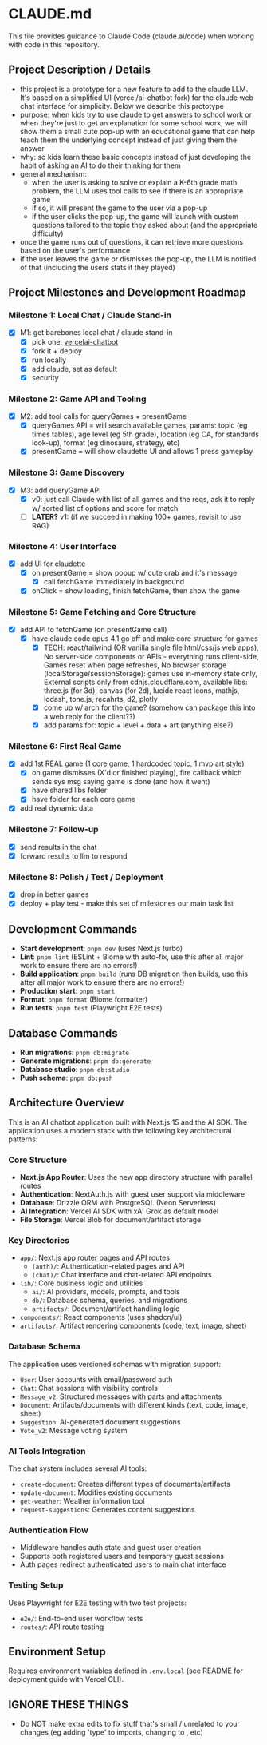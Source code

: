 # CLAUDE.md

This file provides guidance to Claude Code (claude.ai/code) when working with code in this repository.

## Project Description / Details
- this project is a prototype for a new feature to add to the claude LLM. It's based on a simplified UI (vercel/ai-chatbot fork) for the claude web chat interface for simplicity. Below we describe this prototype
- purpose: when kids try to use claude to get answers to school work or when they're just to get an explanation for some school work, we will show them a small cute pop-up with an educational game that can help teach them the underlying concept instead of just giving them the answer
- why: so kids learn these basic concepts instead of just developing the habit of asking an AI to do their thinking for them
- general mechanism:
  - when the user is asking to solve or explain a K-6th grade math problem, the LLM uses tool calls to see if there is an appropriate game
  - if so, it will present the game to the user via a pop-up
  - if the user clicks the pop-up, the game will launch with custom questions tailored to the topic they asked about (and the appropriate difficulty)
 - once the game runs out of questions, it can retrieve more questions based on the user's performance
 - if the user leaves the game or dismisses the pop-up, the LLM is notified of that (including the users stats if they played)

## Project Milestones and Development Roadmap

### Milestone 1: Local Chat / Claude Stand-in
- [x] M1: get barebones local chat / claude stand-in
    - [x] pick one: [vercel](https://github.com/vercel)[ai-chatbot](https://github.com/vercel/ai-chatbot)
    - [x] fork it + deploy
    - [x] run locally
    - [x] add claude, set as default
    - [x] security

### Milestone 2: Game API and Tooling
- [x] M2: add tool calls for queryGames + presentGame
    - [x] queryGames API = will search available games, params: topic (eg times tables), age level (eg 5th grade), location (eg CA, for standards look-up), format (eg dinosaurs, strategy, etc)
    - [x] presentGame = will show claudette UI and allows 1 press gameplay

### Milestone 3: Game Discovery
- [x] M3: add queryGame API
    - [x] v0: just call Claude with list of all games and the reqs, ask it to reply w/ sorted list of options and score for match
    - [ ] **LATER?** v1: (if we succeed in making 100+ games, revisit to use RAG)

### Milestone 4: User Interface
- [x] add UI for claudette
    - [x] on presentGame = show popup w/ cute crab and it's message
        - [x] call fetchGame immediately in background
    - [x] onClick = show loading, finish fetchGame, then show the game

### Milestone 5: Game Fetching and Core Structure
- [x] add API to fetchGame (on presentGame call)
    - [x] have claude code opus 4.1 go off and make core structure for games
        - [x] TECH: react/tailwind (OR vanilla single file html/css/js web apps), No server-side components or APIs - everything runs client-side, Games reset when page refreshes, No browser storage (localStorage/sessionStorage): games use in-memory state only, External scripts only from cdnjs.cloudflare.com, available libs: three.js (for 3d), canvas (for 2d), lucide react icons, mathjs, lodash, tone.js, recahrts, d2, plotly
        - [x] come up w/ arch for the game? (somehow can package this into a web reply for the client??)
        - [x] add params for: topic + level + data + art (anything else?)

### Milestone 6: First Real Game
- [x] add 1st REAL game (1 core game, 1 hardcoded topic, 1 mvp art style)
    - [x] on game dismisses (X'd or finished playing), fire callback which sends sys msg saying game is done (and how it went)
    - [x] have shared libs folder
    - [x] have folder for each core game 
- [x] add real dynamic data

### Milestone 7: Follow-up
- [x] send results in the chat
- [x] forward results to llm to respond

### Milestone 8: Polish / Test / Deployment
- [x] drop in better games
- [x] deploy + play test - make this set of milestones our main task list

## Development Commands

- **Start development**: `pnpm dev` (uses Next.js turbo)
- **Lint**: `pnpm lint` (ESLint + Biome with auto-fix, use this after all major work to ensure there are no errors!)
- **Build application**: `pnpm build` (runs DB migration then builds, use this after all major work to ensure there are no errors!)
- **Production start**: `pnpm start`
- **Format**: `pnpm format` (Biome formatter)
- **Run tests**: `pnpm test` (Playwright E2E tests)

## Database Commands

- **Run migrations**: `pnpm db:migrate`
- **Generate migrations**: `pnpm db:generate`
- **Database studio**: `pnpm db:studio`
- **Push schema**: `pnpm db:push`

## Architecture Overview

This is an AI chatbot application built with Next.js 15 and the AI SDK. The application uses a modern stack with the following key architectural patterns:

### Core Structure
- **Next.js App Router**: Uses the new app directory structure with parallel routes
- **Authentication**: NextAuth.js with guest user support via middleware
- **Database**: Drizzle ORM with PostgreSQL (Neon Serverless)
- **AI Integration**: Vercel AI SDK with xAI Grok as default model
- **File Storage**: Vercel Blob for document/artifact storage

### Key Directories
- `app/`: Next.js app router pages and API routes
  - `(auth)/`: Authentication-related pages and API
  - `(chat)/`: Chat interface and chat-related API endpoints
- `lib/`: Core business logic and utilities
  - `ai/`: AI providers, models, prompts, and tools
  - `db/`: Database schema, queries, and migrations
  - `artifacts/`: Document/artifact handling logic
- `components/`: React components (uses shadcn/ui)
- `artifacts/`: Artifact rendering components (code, text, image, sheet)

### Database Schema
The application uses versioned schemas with migration support:
- `User`: User accounts with email/password auth
- `Chat`: Chat sessions with visibility controls
- `Message_v2`: Structured messages with parts and attachments
- `Document`: Artifacts/documents with different kinds (text, code, image, sheet)
- `Suggestion`: AI-generated document suggestions
- `Vote_v2`: Message voting system

### AI Tools Integration
The chat system includes several AI tools:
- `create-document`: Creates different types of documents/artifacts
- `update-document`: Modifies existing documents
- `get-weather`: Weather information tool
- `request-suggestions`: Generates content suggestions

### Authentication Flow
- Middleware handles auth state and guest user creation
- Supports both registered users and temporary guest sessions
- Auth pages redirect authenticated users to main chat interface

### Testing Setup
Uses Playwright for E2E testing with two test projects:
- `e2e/`: End-to-end user workflow tests
- `routes/`: API route testing

## Environment Setup
Requires environment variables defined in `.env.local` (see README for deployment guide with Vercel CLI).

## IGNORE THESE THINGS
- Do NOT make extra edits to fix stuff that's small / unrelated to your changes (eg adding 'type' to imports, changing <Foo></Foo> to <Foo/>, etc)
